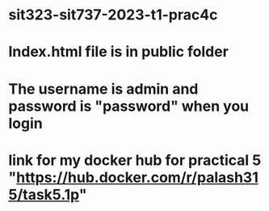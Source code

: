 # sit323-sit737-2023-t1-prac4c
# Index.html file is in public folder
# The username is admin and password is "password" when you login
# link for my docker hub for practical 5 "https://hub.docker.com/r/palash315/task5.1p"
